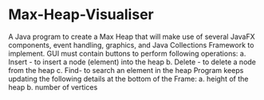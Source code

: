 # Max-Heap-Visualiser
A Java program to create a Max Heap that will make use of several JavaFX components, event handling, graphics, and Java Collections Framework to implement. GUI must contain buttons to perform following operations:
a.	Insert - to insert a node (element) into the heap 
b.	Delete - to delete a node from the heap 
c.	Find- to search an element in the heap 
Program keeps updating the following details at the bottom of the Frame:
a.	height of the heap 
b.	number of vertices 



